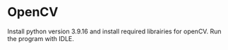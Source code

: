 # OpenCV
Install python version 3.9.16 and install required librairies for openCV.
Run the program with IDLE.
